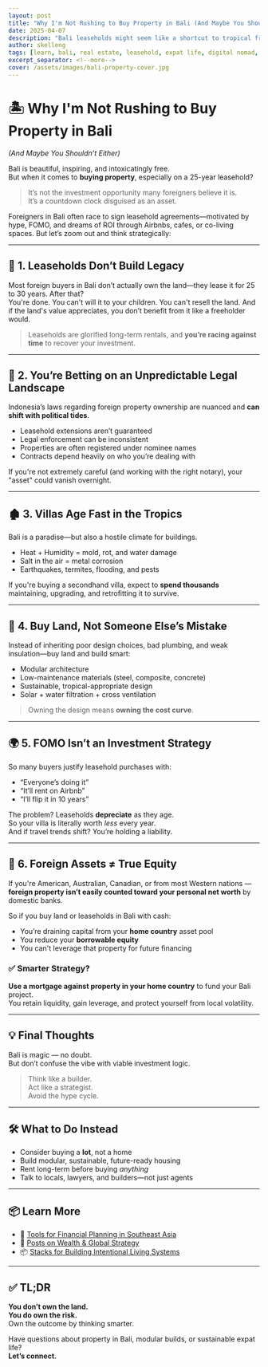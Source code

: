 ```yaml
---
layout: post
title: "Why I'm Not Rushing to Buy Property in Bali (And Maybe You Shouldn’t Either)"
date: 2025-04-07
description: "Bali leaseholds might seem like a shortcut to tropical freedom—but they’re not the asset class most foreigners think they are. Here’s a smarter take on foreign real estate investing."
author: skelleng
tags: [learn, bali, real estate, leasehold, expat life, digital nomad, investment, international property, wealth, indonesia, land rights, equity]
excerpt_separator: <!--more-->
cover: /assets/images/bali-property-cover.jpg
---
```


# 🏝️ Why I'm Not Rushing to Buy Property in Bali  
*(And Maybe You Shouldn’t Either)*

Bali is beautiful, inspiring, and intoxicatingly free.  
But when it comes to **buying property**, especially on a 25-year leasehold?

> It’s not the investment opportunity many foreigners believe it is.  
> It’s a countdown clock disguised as an asset.

<!--more-->

Foreigners in Bali often race to sign leasehold agreements—motivated by hype, FOMO, and dreams of ROI through Airbnbs, cafes, or co-living spaces. But let’s zoom out and think strategically:

---

## 🧱 1. Leaseholds Don’t Build Legacy

Most foreign buyers in Bali don’t actually own the land—they lease it for 25 to 30 years. After that?  
You're done. You can't will it to your children. You can't resell the land. And if the land's value appreciates, you don’t benefit from it like a freeholder would.

> Leaseholds are glorified long-term rentals, and **you’re racing against time** to recover your investment.

---

## 🧠 2. You’re Betting on an Unpredictable Legal Landscape

Indonesia’s laws regarding foreign property ownership are nuanced and **can shift with political tides**.

- Leasehold extensions aren’t guaranteed
- Legal enforcement can be inconsistent
- Properties are often registered under nominee names
- Contracts depend heavily on who you’re dealing with

If you're not extremely careful (and working with the right notary), your "asset" could vanish overnight.

---

## 🏚 3. Villas Age Fast in the Tropics

Bali is a paradise—but also a hostile climate for buildings.

- Heat + Humidity = mold, rot, and water damage
- Salt in the air = metal corrosion
- Earthquakes, termites, flooding, and pests

If you're buying a secondhand villa, expect to **spend thousands** maintaining, upgrading, and retrofitting it to survive.

---

## 🌱 4. Buy Land, Not Someone Else’s Mistake

Instead of inheriting poor design choices, bad plumbing, and weak insulation—buy land and build smart:

- Modular architecture
- Low-maintenance materials (steel, composite, concrete)
- Sustainable, tropical-appropriate design
- Solar + water filtration + cross ventilation

> Owning the design means **owning the cost curve**.

---

## 🌍 5. FOMO Isn’t an Investment Strategy

So many buyers justify leasehold purchases with:

- “Everyone’s doing it”
- “It’ll rent on Airbnb”
- “I’ll flip it in 10 years”

The problem? Leaseholds **depreciate** as they age.  
So your villa is literally worth *less* every year.  
And if travel trends shift? You’re holding a liability.

---

## 🧾 6. Foreign Assets ≠ True Equity

If you're American, Australian, Canadian, or from most Western nations — **foreign property isn’t easily counted toward your personal net worth** by domestic banks.

So if you buy land or leaseholds in Bali with cash:
- You’re draining capital from your **home country** asset pool
- You reduce your **borrowable equity**
- You can't leverage that property for future financing

### ✅ Smarter Strategy?

**Use a mortgage against property in your home country** to fund your Bali project.  
You retain liquidity, gain leverage, and protect yourself from local volatility.

---

## 💡 Final Thoughts

Bali is magic — no doubt.  
But don’t confuse the vibe with viable investment logic.

> Think like a builder.  
> Act like a strategist.  
> Avoid the hype cycle.

---

## 🛠️ What to Do Instead

- Consider buying a **lot**, not a home
- Build modular, sustainable, future-ready housing
- Rent long-term before buying *anything*
- Talk to locals, lawyers, and builders—not just agents

---

## 📦 Learn More

- 🔧 [Tools for Financial Planning in Southeast Asia](/tools/)
- 📘 [Posts on Wealth & Global Strategy](/learn/)
- 📦 [Stacks for Building Intentional Living Systems](/stacks/)

---

## ✅ TL;DR

**You don’t own the land.**  
**You do own the risk.**  
Own the outcome by thinking smarter.

Have questions about property in Bali, modular builds, or sustainable expat life?  
**Let’s connect.**
